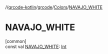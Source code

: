 //[qrcode-kotlin](../../../index.md)/[qrcode](../index.md)/[Colors](index.md)/[NAVAJO_WHITE](-n-a-v-a-j-o_-w-h-i-t-e.md)

# NAVAJO_WHITE

[common]\
const val [NAVAJO_WHITE](-n-a-v-a-j-o_-w-h-i-t-e.md): [Int](https://kotlinlang.org/api/latest/jvm/stdlib/kotlin/-int/index.html)
